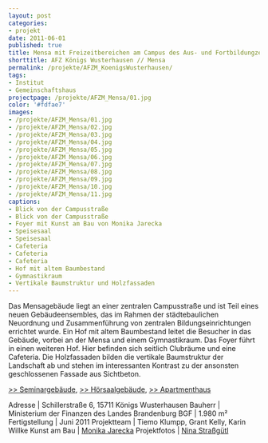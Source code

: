 ```yaml
---
layout: post
categories:
- projekt
date: 2011-06-01
published: true
title: Mensa mit Freizeitbereichen am Campus des Aus- und Fortbildungzentrums des Landes Brandenburg
shorttitle: AFZ Königs Wusterhausen // Mensa
permalink: /projekte/AFZM_KoenigsWusterhausen/
tags: 
- Institut
- Gemeinschaftshaus
projectpage: /projekte/AFZM_Mensa/01.jpg 
color: '#fdfae7'
images:
- /projekte/AFZM_Mensa/01.jpg
- /projekte/AFZM_Mensa/02.jpg
- /projekte/AFZM_Mensa/03.jpg
- /projekte/AFZM_Mensa/04.jpg
- /projekte/AFZM_Mensa/05.jpg
- /projekte/AFZM_Mensa/06.jpg
- /projekte/AFZM_Mensa/07.jpg
- /projekte/AFZM_Mensa/08.jpg
- /projekte/AFZM_Mensa/09.jpg
- /projekte/AFZM_Mensa/10.jpg
- /projekte/AFZM_Mensa/11.jpg
captions:
- Blick von der Campusstraße
- Blick von der Campusstraße
- Foyer mit Kunst am Bau von Monika Jarecka
- Speisesaal
- Speisesaal
- Cafeteria
- Cafeteria
- Cafeteria
- Hof mit altem Baumbestand
- Gymnastikraum
- Vertikale Baumstruktur und Holzfassaden
---
```

Das Mensagebäude liegt an einer zentralen Campusstraße und ist Teil eines neuen Gebäudeensembles, das im Rahmen der städtebaulichen Neuordnung und Zusammenführung von zentralen Bildungseinrichtungen errichtet wurde. Ein Hof mit altem Baumbestand leitet die Besucher in das Gebäude, vorbei an der Mensa und einem Gymnastikraum. Das Foyer führt in einen weiteren Hof. Hier befinden sich seitlich Clubräume und eine Cafeteria. Die Holzfassaden bilden die vertikale Baumstruktur der Landschaft ab und stehen im interessanten Kontrast zu der ansonsten geschlossenen Fassade aus Sichtbeton. 

[\>> Seminargebäude](../projekte/AFZS_KoenigsWusterhausen/), [\>> Hörsaalgebäude](../projekte/AFZH_KoenigsWusterhausen/), [\>> Apartmenthaus](../projekte/AFZA_KoenigsWusterhausen/)

Adresse			|	Schillerstraße 6, 15711 Königs Wusterhausen
Bauherr			|	Ministerium der Finanzen des Landes Brandenburg
BGF				|	1.980 m²
Fertigstellung	|	Juni 2011
Projektteam		|	Tiemo Klumpp, Grant Kelly, Karin Willke
Kunst am Bau	|	[Monika Jarecka](http://www.monikajarecka.com)
Projektfotos	|	[Nina Straßgütl](http://www.ninastrg.de/)